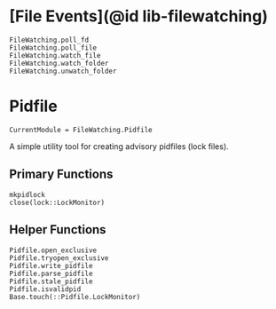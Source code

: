 # [File Events](@id lib-filewatching)

```@docs
FileWatching.poll_fd
FileWatching.poll_file
FileWatching.watch_file
FileWatching.watch_folder
FileWatching.unwatch_folder
```

# Pidfile

```@meta
CurrentModule = FileWatching.Pidfile
```

A simple utility tool for creating advisory pidfiles (lock files).

## Primary Functions

```@docs
mkpidlock
close(lock::LockMonitor)
```


## Helper Functions

```@docs
Pidfile.open_exclusive
Pidfile.tryopen_exclusive
Pidfile.write_pidfile
Pidfile.parse_pidfile
Pidfile.stale_pidfile
Pidfile.isvalidpid
Base.touch(::Pidfile.LockMonitor)
```
